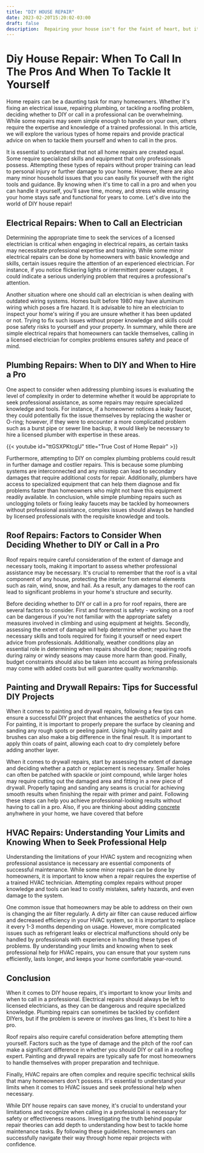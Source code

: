 ```yaml
---
title: "DIY HOUSE REPAIR"
date: 2023-02-20T15:20:02-03:00
draft: false
description:  Repairing your house isn't for the faint of heart, but it can be done, and people do it all the time!
---
```


# Diy House Repair: When To Call In The Pros And When To Tackle It Yourself

Home repairs can be a daunting task for many homeowners. Whether it's fixing an electrical issue, repairing plumbing, or tackling a roofing problem, deciding whether to DIY or call in a professional can be overwhelming. While some repairs may seem simple enough to handle on your own, others require the expertise and knowledge of a trained professional. In this article, we will explore the various types of home repairs and provide practical advice on when to tackle them yourself and when to call in the pros.

It is essential to understand that not all home repairs are created equal. Some require specialized skills and equipment that only professionals possess. Attempting these types of repairs without proper training can lead to personal injury or further damage to your home. However, there are also many minor household issues that you can easily fix yourself with the right tools and guidance. By knowing when it's time to call in a pro and when you can handle it yourself, you'll save time, money, and stress while ensuring your home stays safe and functional for years to come. Let's dive into the world of DIY house repair!

## Electrical Repairs: When to Call an Electrician

Determining the appropriate time to seek the services of a licensed electrician is critical when engaging in electrical repairs, as certain tasks may necessitate professional expertise and training. While some minor electrical repairs can be done by homeowners with basic knowledge and skills, certain issues require the attention of an experienced electrician. For instance, if you notice flickering lights or intermittent power outages, it could indicate a serious underlying problem that requires a professional's attention.

Another situation where one should call an electrician is when dealing with outdated wiring systems. Homes built before 1980 may have aluminum wiring which poses a fire hazard. It is advisable to hire an electrician to inspect your home's wiring if you are unsure whether it has been updated or not. Trying to fix such issues without proper knowledge and skills could pose safety risks to yourself and your property. In summary, while there are simple electrical repairs that homeowners can tackle themselves, calling in a licensed electrician for complex problems ensures safety and peace of mind.

## Plumbing Repairs: When to DIY and When to Hire a Pro

One aspect to consider when addressing plumbing issues is evaluating the level of complexity in order to determine whether it would be appropriate to seek professional assistance, as some repairs may require specialized knowledge and tools. For instance, if a homeowner notices a leaky faucet, they could potentially fix the issue themselves by replacing the washer or O-ring; however, if they were to encounter a more complicated problem such as a burst pipe or sewer line backup, it would likely be necessary to hire a licensed plumber with expertise in these areas.

{{< youtube id="ttGSXPKtcgU" title="True Cost of Home Repair" >}}

Furthermore, attempting to DIY on complex plumbing problems could result in further damage and costlier repairs. This is because some plumbing systems are interconnected and any misstep can lead to secondary damages that require additional costs for repair. Additionally, plumbers have access to specialized equipment that can help them diagnose and fix problems faster than homeowners who might not have this equipment readily available. In conclusion, while simple plumbing repairs such as unclogging toilets or fixing leaky faucets may be tackled by homeowners without professional assistance, complex issues should always be handled by licensed professionals with the requisite knowledge and tools.

## Roof Repairs: Factors to Consider When Deciding Whether to DIY or Call in a Pro

Roof repairs require careful consideration of the extent of damage and necessary tools, making it important to assess whether professional assistance may be necessary. It's crucial to remember that the roof is a vital component of any house, protecting the interior from external elements such as rain, wind, snow, and hail. As a result, any damages to the roof can lead to significant problems in your home's structure and security.

Before deciding whether to DIY or call in a pro for roof repairs, there are several factors to consider. First and foremost is safety - working on a roof can be dangerous if you're not familiar with the appropriate safety measures involved in climbing and using equipment at heights. Secondly, assessing the extent of damage will help determine whether you have the necessary skills and tools required for fixing it yourself or need expert advice from professionals. Additionally, weather conditions play an essential role in determining when repairs should be done; repairing roofs during rainy or windy seasons may cause more harm than good. Finally, budget constraints should also be taken into account as hiring professionals may come with added costs but will guarantee quality workmanship.

## Painting and Drywall Repairs: Tips for Successful DIY Projects

When it comes to painting and drywall repairs, following a few tips can ensure a successful DIY project that enhances the aesthetics of your home. For painting, it is important to properly prepare the surface by cleaning and sanding any rough spots or peeling paint. Using high-quality paint and brushes can also make a big difference in the final result. It is important to apply thin coats of paint, allowing each coat to dry completely before adding another layer.

When it comes to drywall repairs, start by assessing the extent of damage and deciding whether a patch or replacement is necessary. Smaller holes can often be patched with spackle or joint compound, while larger holes may require cutting out the damaged area and fitting in a new piece of drywall. Properly taping and sanding any seams is crucial for achieving smooth results when finishing the repair with primer and paint. Following these steps can help you achieve professional-looking results without having to call in a pro.  Also, if you are thinking about adding [concrete](https://yokeup.net/posts/concrete-improves-your-home/) anyhwhere in your home, we have covered that before

## HVAC Repairs: Understanding Your Limits and Knowing When to Seek Professional Help

Understanding the limitations of your HVAC system and recognizing when professional assistance is necessary are essential components of successful maintenance. While some minor repairs can be done by homeowners, it is important to know when a repair requires the expertise of a trained HVAC technician. Attempting complex repairs without proper knowledge and tools can lead to costly mistakes, safety hazards, and even damage to the system.

One common issue that homeowners may be able to address on their own is changing the air filter regularly. A dirty air filter can cause reduced airflow and decreased efficiency in your HVAC system, so it is important to replace it every 1-3 months depending on usage. However, more complicated issues such as refrigerant leaks or electrical malfunctions should only be handled by professionals with experience in handling these types of problems. By understanding your limits and knowing when to seek professional help for HVAC repairs, you can ensure that your system runs efficiently, lasts longer, and keeps your home comfortable year-round.

## Conclusion

When it comes to DIY house repairs, it's important to know your limits and when to call in a professional. Electrical repairs should always be left to licensed electricians, as they can be dangerous and require specialized knowledge. Plumbing repairs can sometimes be tackled by confident DIYers, but if the problem is severe or involves gas lines, it's best to hire a pro.

Roof repairs also require careful consideration before attempting them yourself. Factors such as the type of damage and the pitch of the roof can make a significant difference in whether you should DIY or call in a roofing expert. Painting and drywall repairs are typically safe for most homeowners to handle themselves with proper preparation and technique.

Finally, HVAC repairs are often complex and require specific technical skills that many homeowners don't possess. It's essential to understand your limits when it comes to HVAC issues and seek professional help when necessary.

While DIY house repairs can save money, it's crucial to understand your limitations and recognize when calling in a professional is necessary for safety or effectiveness reasons. Investigating the truth behind popular repair theories can add depth to understanding how best to tackle home maintenance tasks. By following these guidelines, homeowners can successfully navigate their way through home repair projects with confidence.
